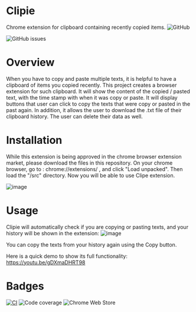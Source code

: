 # Clipie
Chrome extension for clipboard containing recently copied items.
![GitHub](https://img.shields.io/github/license/ChangSuNam/Clipie)

![GitHub issues](https://img.shields.io/github/issues/ChangSuNam/Clipie)


# Overview
When you have to copy and paste multiple texts, it is helpful to have a clipboard of items you copied recently. This project creates a browser extension for such clipboard. It will show the content of the copied / pasted text, with the time stamp with when it was copy or paste. It will display buttons that user can click to copy the texts that were copy or pasted in the past again.
In addition, it allows the user to download the .txt file of their clipboard history. The user can delete their data as well.

# Installation
  While this extension is being approved in the chrome browser extension market, please download the files in this repository. On your chrome browser, go to : chrome://extensions/ , and click "Load unpacked". Then load the "/src" directory. Now you will be able to use Clipe extension.
  
![image](https://github.com/ChangSuNam/Clipie/assets/25335750/911520a7-46a1-41b8-ad98-7875fccb2c05)

# Usage

Clipie will automatically check if you are copying or pasting texts, and your history will be shown in the extension:
![image](https://github.com/ChangSuNam/Clipie/assets/25335750/9736209c-290b-4d17-9872-bc9da0d88abc)

You can copy the texts from your history again using the Copy button.


Here is a quick demo to show its full functionality:
https://youtu.be/gDXmaDHRT98




# Badges

[![CI](https://github.com/ChangSuNam/Clipie/actions/workflows/ci.yml/badge.svg)](https://github.com/ChangSuNam/Clipie/actions/workflows/ci.yml)
![Code coverage](https://img.shields.io/codecov/c/0e1cbeda-0d24-4aca-a796-5b1ead31a787)
![Chrome Web Store](https://img.shields.io/chrome-web-store/v/keamhamnpnlepoeplpmaocjnlbklbaeg)

